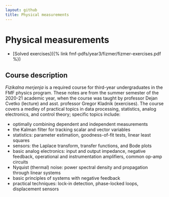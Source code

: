 ```yaml
---
layout: github
title: Physical measurements
---
```

# Physical measurements

- [Solved exercises]({% link fmf-pdfs/year3/fizmer/fizmer-exercises.pdf %})

## Course description
*Fizikalna merjenja* is a required course for third-year undergraduates in the FMF physics program. These notes are from the summer semester of the 2020-21 academic year, when the course was taught by professor Dejan Cvetko (lecture) and asst. professor Gregor Kladnik (exercises). The course covers a medley of practical topics in data processing, statistics, analog electronics, and control theory; specific topics include:
- optimally combining dependent and independent measurements
- the Kalman filter for tracking scalar and vector variables
- statistics: parameter estimation, goodness-of-fit tests, linear least squares
- sensors: the Laplace transform, transfer functions, and Bode plots
- basic analog electronics: input and output impedance, negative feedback, operational and instrumentation amplifiers, common op-amp circuits
- Nyquist (thermal) noise: power spectral density and propagation through linear systems
- basic principles of systems with negative feedback
- practical techniques: lock-in detection, phase-locked loops, displacement sensors
